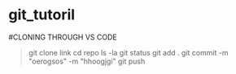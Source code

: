 # git_tutoril


#CLONING THROUGH VS CODE
>git clone link
>cd repo
>ls -la
>git status
>git add .
>git commit -m "oerogsos" -m "hhoogjgi"
>git push
